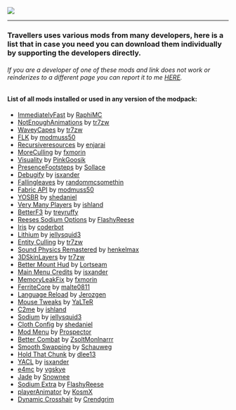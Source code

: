 ![](https://raw.githubusercontent.com/TravellersModpack/Travellers/main/Modslist_Banner.png)

------------
### Travellers uses various mods from many developers, here is a list that in case you need you can download them individually by supporting the developers directly. 

###### If you are a developer of one of these mods and link does not work or reinderizes to a different page you can report it to me [HERE](https://github.com/TravellersModpack/Travellers/issues).
#### List of all mods installed or used in any version of the modpack:
- [ImmediatelyFast](https://modrinth.com/mod/immediatelyfast) by [RaphiMC](https://modrinth.com/user/RaphiMC)
- [NotEnoughAnimations](https://modrinth.com/mod/not-enough-animations) by [tr7zw](https://modrinth.com/user/tr7zw)
- [WaveyCapes](https://modrinth.com/mod/wavey-capes) by [tr7zw](https://modrinth.com/user/tr7zw)
- [FLK](https://modrinth.com/mod/fabric-language-kotlin) by [modmuss50](https://modrinth.com/user/modmuss50)
- [Recursiveresources](https://modrinth.com/mod/recursiveresources) by [enjarai](https://modrinth.com/user/enjarai)
- [MoreCulling](https://modrinth.com/mod/moreculling) by [fxmorin](https://modrinth.com/user/fxmorin)
- [Visuality](https://modrinth.com/mod/visuality) by [PinkGoosik](https://modrinth.com/user/PinkGoosik)
- [PresenceFootsteps](https://modrinth.com/mod/presence-footsteps) by [Sollace](https://modrinth.com/user/Sollace)
- [Debugify](https://modrinth.com/mod/debugify) by [isxander](https://modrinth.com/user/isxander)
- [Fallingleaves](https://modrinth.com/mod/fallingleaves) by [randommcsomethin](https://modrinth.com/user/randommcsomethin)
- [Fabric API](https://modrinth.com/mod/fabric-api) by [modmuss50](https://modrinth.com/user/modmuss50)
- [YOSBR](https://modrinth.com/mod/yosbr) by [shedaniel](https://modrinth.com/user/shedaniel)
- [Very Many Players](https://modrinth.com/mod/vmp-fabric) by [ishland](https://modrinth.com/user/ishland)
- [BetterF3](https://modrinth.com/mod/betterf3) by [treyruffy](https://modrinth.com/user/treyruffy)
- [Reeses Sodium Options](https://modrinth.com/mod/reeses-sodium-options) by [FlashyReese](https://modrinth.com/user/FlashyReese)
- [Iris](https://modrinth.com/mod/iris) by [coderbot](https://modrinth.com/user/coderbot)
- [Lithium](https://modrinth.com/mod/lithium) by [jellysquid3](https://modrinth.com/user/jellysquid3)
- [Entity Culling](https://modrinth.com/mod/entityculling) by [tr7zw](https://modrinth.com/user/tr7zw)
- [Sound Physics Remastered](https://modrinth.com/mod/sound-physics-remastered) by [henkelmax](https://modrinth.com/user/henkelmax)
- [3DSkinLayers](https://modrinth.com/mod/3dskinlayers) by [tr7zw](https://modrinth.com/user/tr7zw)
- [Better Mount Hud](https://modrinth.com/mod/better-mount-hud) by [Lortseam](https://modrinth.com/user/Lortseam)
- [Main Menu Credits](https://modrinth.com/mod/main-menu-credits) by [isxander](https://modrinth.com/user/isxander)
- [MemoryLeakFix](https://modrinth.com/mod/memoryleakfix) by [fxmorin](https://modrinth.com/user/fxmorin)
- [FerriteCore](https://modrinth.com/mod/ferrite-core) by [malte0811](https://modrinth.com/user/malte0811)
- [Language Reload](https://modrinth.com/mod/language-reload) by [Jerozgen](https://modrinth.com/user/Jerozgen)
- [Mouse Tweaks](https://modrinth.com/mod/mouse-tweaks) by [YaLTeR](https://modrinth.com/user/YaLTeR)
- [C2me](https://modrinth.com/mod/c2me-fabric) by [ishland](https://modrinth.com/user/ishland)
- [Sodium](https://modrinth.com/mod/sodium) by [jellysquid3](https://modrinth.com/user/jellysquid3)
- [Cloth Config](https://modrinth.com/mod/cloth-config) by [shedaniel](https://modrinth.com/user/shedaniel)
- [Mod Menu](https://modrinth.com/mod/modmenu) by [Prospector](https://modrinth.com/user/Prospector)
- [Better Combat](https://modrinth.com/mod/better-combat) by [ZsoltMonlnarrr](https://modrinth.com/user/ZsoltMolnarrr)
- [Smooth Swapping](https://modrinth.com/mod/smooth-swapping) by [Schauweg](https://modrinth.com/user/Schauweg)
- [Hold That Chunk](https://modrinth.com/mod/hold-that-chunk) by [dlee13](https://modrinth.com/user/dlee13)
- [YACL](https://modrinth.com/mod/yacl) by [isxander](https://modrinth.com/user/isxander)
- [e4mc](https://modrinth.com/mod/e4mc) by [vgskye](https://modrinth.com/user/vgskye)
- [Jade](https://modrinth.com/mod/jade) by [Snownee](https://modrinth.com/user/Snownee)
- [Sodium Extra](https://modrinth.com/mod/sodium-extra) by [FlashyReese](https://modrinth.com/user/FlashyReese)
- [playerAnimator](https://modrinth.com/mod/playeranimator) by [KosmX](https://modrinth.com/user/KosmX)
- [Dynamic Crosshair](https://modrinth.com/mod/dynamiccrosshair) by [Crendgrim](https://modrinth.com/user/Crendgrim)
